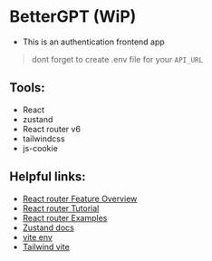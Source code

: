 # BetterGPT (WiP) 

- This is an authentication frontend app
> dont forget to create .env file for your `API_URL`

## Tools:
  - React
  - zustand
  - React router v6
  - tailwindcss
  - js-cookie

## Helpful links:
  - [React router Feature Overview](https://reactrouter.com/en/main/start/overview#client-side-routing)
  - [React router Tutorial](https://reactrouter.com/en/main/start/tutorial)
  - [React router Examples](https://github.com/remix-run/react-router/tree/main/examples)
  - [Zustand docs](https://docs.pmnd.rs/zustand/getting-started/introduction)
  - [vite env](https://vitejs.dev/guide/env-and-mode)
  - [Tailwind vite](https://tailwindcss.com/docs/guides/vite)